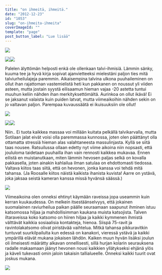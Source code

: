 ```yaml
---
title: "on ihmeitä, ihmeitä."
date: "2012-12-23"
id: "1053"
slug: "on-ihmeita-ihmeita"
coverImageId: ""
template: "page"
post_button_label: "Lue lisää"
---
```


[![](images/joulut.png)](http://1.bp.blogspot.com/-aGOYk80NRtQ/UNdNPP1pyrI/AAAAAAAAEEA/McXbOpMkZrs/s1600/joulut.png)

[![](images/22.12.3011.JPG)](http://1.bp.blogspot.com/-f5qe4k7gVnM/UNYwN85vxUI/AAAAAAAAD_4/tTFYKgYxFOQ/s1600/22.12.3011.JPG)[![](images/22.12.3012.JPG)](http://3.bp.blogspot.com/-mknjh0zrXZw/UNYwOgzA9_I/AAAAAAAAEAA/Xh3qKfAfM90/s1600/22.12.3012.JPG)

  
Palelen älyttömän helposti enkä ole ollenkaan talvi-ihmisiä. Lämmin sänky, kuuma tee ja hyvä kirja sopivat ajanvietteeksi mielestäni paljon ties mitä talviurheilulajeja paremmin. Aikaisempina talvina ulkona puuhaileminen on ollut ihan rajattoman vastemielistä heti kun pakkanen on noussut yli viiden asteen, mutta jostain syystä eilisaamun hieman vajaa -20 astetta tuntui muuhun keliin nähden ihan merkityksettömältä. Aurinkoa on ollut ikävä! Ei se jaksanut valaista kuin puiden latvat, mutta viimeaikoihin nähden sekin on jo valtavan paljon. Parempaa kuvaussäätä ei ikuisuuksiin ole ollut!  
  

[![](images/22.12.3009.JPG)](http://1.bp.blogspot.com/-athx-RF1SEk/UNYwMwyOYCI/AAAAAAAAD_s/1g9RQtI12ec/s1600/22.12.3009.JPG)

  

[![](images/22.12.3014.JPG)](http://1.bp.blogspot.com/-Eg8tm5ZAXps/UNYwPi9wQQI/AAAAAAAAEAI/m6Qtnt9Ks3U/s1600/22.12.3014.JPG)[![](images/22.12.3001.JPG)](http://3.bp.blogspot.com/-JzSHZ0Cf-UQ/UNYwL7y11BI/AAAAAAAAD_o/j4dRZJzn1Q4/s1600/22.12.3001.JPG)

  
Niin.. Ei tuota kaikkea massaa voi millään kuitata pelkällä talvikarvalla, mutta Sotilaan jalat eivät voisi olla paremmassa kunnossa, joten olen päättänyt olla ottamatta stressiä hieman alas valahtaneesta massulinjasta. Kyllä se siitä taas nousee. Ratsuilussa ollaan edetty nyt viime aikoina niin nopsasti, että joululoma taidetaan puuhailla ihan vain rennosti kaikkea mukavaa. Ennen eilistä en muistanutkaan, miten lämmin hevosen paljas selkä on kovalla pakkasella, joten ainakin kahlailua ilman satulaa on ehdottomasti tiedossa. Valtava kiitos taas siitä, että on hevonen, jonka kanssa voi tehdä mitä tahansa. (Ja Roosalle kiitos näistä kaikista ihanista kuvista! Aarre on ystävä, joka jaksaa seistä kameran kanssa missä hyvänsä säässä.)  
  

[![](images/22.12.3015.JPG)](http://2.bp.blogspot.com/-z8GMY8ekYw4/UNYwQiiYioI/AAAAAAAAEAQ/ljAtyVs33H8/s1600/22.12.3015.JPG)

  
Viimeaikoina olen onneksi ehtinyt käymään raveissa jopa useammin kuin kerran kuukaudessa. On melkein itsestäänselvyys, että jokainen suomalainen raviurheilua paikan päälle seuraamaan saapunut ihminen istuu katsomossa hiljaa ja mahdollisimman kaukana muista katsojista. Talven iltaraveissa koko katsomo on hiiren hiljaa ja kaikki kymmenen ihmistä välttävät kaikkia sosiaalisia kontakteja, hienoa. Siispä 75-ravit ja ravintolakatsomo olivat piristävää vaihtelua. Mitkä tahansa pikkuravitkin tuntuvat suurkilpailulta kun edessä on kanakori, vieressä ystävä ja kaikki ympärillä elävät mukana jokaisen lähdön. Kaiken muun hyvän lisäksi joulun oli ilmeisesti määrätty alkavan onnellisesti, sillä hurjan kolarin seurauksena radalle makaamaan jäänyt hevonen nousi kaikkien yllätykseksi ehjänä ylös ja käveli tukevasti omin jaloin takaisin tallialueelle. Onneksi kaikki tuurit ovat joskus mukana.  
  

[![](images/ak.png)](http://2.bp.blogspot.com/-DrlCLDOo7G0/UNYwRtNmStI/AAAAAAAAEAU/ipE1w6RIiVM/s1600/ak.png)
